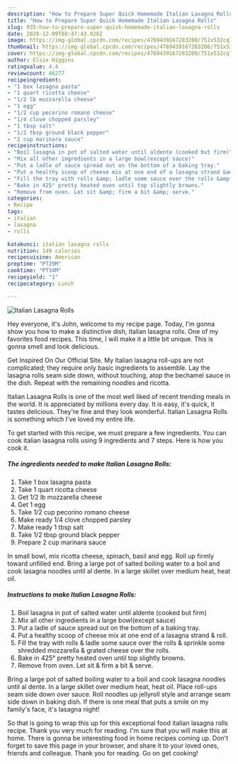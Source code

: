 ```yaml
---
description: "How to Prepare Super Quick Homemade Italian Lasagna Rolls"
title: "How to Prepare Super Quick Homemade Italian Lasagna Rolls"
slug: 935-how-to-prepare-super-quick-homemade-italian-lasagna-rolls
date: 2020-12-09T08:47:43.926Z
image: https://img-global.cpcdn.com/recipes/4769439167283200/751x532cq70/italian-lasagna-rolls-recipe-main-photo.jpg
thumbnail: https://img-global.cpcdn.com/recipes/4769439167283200/751x532cq70/italian-lasagna-rolls-recipe-main-photo.jpg
cover: https://img-global.cpcdn.com/recipes/4769439167283200/751x532cq70/italian-lasagna-rolls-recipe-main-photo.jpg
author: Elsie Higgins
ratingvalue: 4.4
reviewcount: 46277
recipeingredient:
- "1 box lasagna pasta"
- "1 quart ricotta cheese"
- "1/2 lb mozzarella cheese"
- "1 egg"
- "1/2 cup pecorino romano cheese"
- "1/4 clove chopped parsley"
- "1 tbsp salt"
- "1/2 tbsp ground black pepper"
- "2 cup marinara sauce"
recipeinstructions:
- "Boil lasagna in pot of salted water until aldente (cooked but firm)"
- "Mix all other ingredients in a large bowl(except sauce)"
- "Put a ladle of sauce spread out on the bottom of a baking tray."
- "Put a healthy scoop of cheese mix at one end of a lasagna strand &amp; roll."
- "Fill the tray with rolls &amp; ladle some sauce over the rolls &amp; sprinkle some shredded mozzarella &amp; grated cheese over the rolls."
- "Bake in 425° pretty heated oven until top slightly browns."
- "Remove from oven. Let sit &amp; firm a bit &amp; serve."
categories:
- Recipe
tags:
- italian
- lasagna
- rolls

katakunci: italian lasagna rolls 
nutrition: 149 calories
recipecuisine: American
preptime: "PT29M"
cooktime: "PT34M"
recipeyield: "1"
recipecategory: Lunch

---
```



![Italian Lasagna Rolls](https://img-global.cpcdn.com/recipes/4769439167283200/751x532cq70/italian-lasagna-rolls-recipe-main-photo.jpg)

Hey everyone, it's John, welcome to my recipe page. Today, I'm gonna show you how to make a distinctive dish, italian lasagna rolls. One of my favorites food recipes. This time, I will make it a little bit unique. This is gonna smell and look delicious.

Get Inspired On Our Official Site. My Italian lasagna roll-ups are not complicated; they require only basic ingredients to assemble. Lay the lasagna rolls seam side down, without touching, atop the bechamel sauce in the dish. Repeat with the remaining noodles and ricotta.

Italian Lasagna Rolls is one of the most well liked of recent trending meals in the world. It is appreciated by millions every day. It is easy, it's quick, it tastes delicious. They're fine and they look wonderful. Italian Lasagna Rolls is something which I've loved my entire life.


To get started with this recipe, we must prepare a few ingredients. You can cook italian lasagna rolls using 9 ingredients and 7 steps. Here is how you cook it.

<!--inarticleads1-->

##### The ingredients needed to make Italian Lasagna Rolls:

1. Take 1 box lasagna pasta
1. Take 1 quart ricotta cheese
1. Get 1/2 lb mozzarella cheese
1. Get 1 egg
1. Take 1/2 cup pecorino romano cheese
1. Make ready 1/4 clove chopped parsley
1. Make ready 1 tbsp salt
1. Take 1/2 tbsp ground black pepper
1. Prepare 2 cup marinara sauce


In small bowl, mix ricotta cheese, spinach, basil and egg. Roll up firmly toward unfilled end. Bring a large pot of salted boiling water to a boil and cook lasagna noodles until al dente. In a large skillet over medium heat, heat oil. 

<!--inarticleads2-->

##### Instructions to make Italian Lasagna Rolls:

1. Boil lasagna in pot of salted water until aldente (cooked but firm)
1. Mix all other ingredients in a large bowl(except sauce)
1. Put a ladle of sauce spread out on the bottom of a baking tray.
1. Put a healthy scoop of cheese mix at one end of a lasagna strand &amp; roll.
1. Fill the tray with rolls &amp; ladle some sauce over the rolls &amp; sprinkle some shredded mozzarella &amp; grated cheese over the rolls.
1. Bake in 425° pretty heated oven until top slightly browns.
1. Remove from oven. Let sit &amp; firm a bit &amp; serve.


Bring a large pot of salted boiling water to a boil and cook lasagna noodles until al dente. In a large skillet over medium heat, heat oil. Place roll-ups seam side down over sauce. Roll noodles up jellyroll style and arrange seam side down in baking dish. If there is one meal that puts a smile on my family&#39;s face, it&#39;s lasagna night! 

So that is going to wrap this up for this exceptional food italian lasagna rolls recipe. Thank you very much for reading. I'm sure that you will make this at home. There is gonna be interesting food in home recipes coming up. Don't forget to save this page in your browser, and share it to your loved ones, friends and colleague. Thank you for reading. Go on get cooking!
